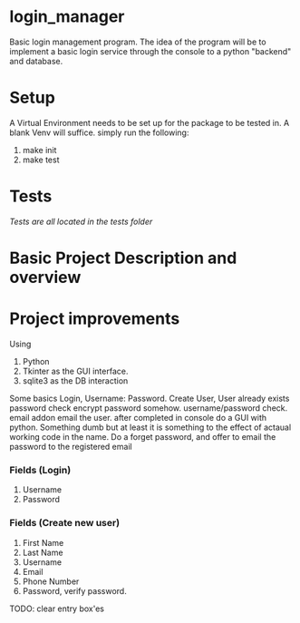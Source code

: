 # login_manager
Basic login management program. The idea of the program will be to implement a basic login service through the console to a python "backend" and database.

# Setup
A Virtual Environment needs to be set up for the package to be tested in.
A blank Venv will suffice.
simply run the following: 
1. make init
2. make test


# Tests
*Tests are all located in the tests folder*

# Basic Project Description and overview


# Project improvements


Using
1. Python
2. Tkinter as the GUI interface.
3. sqlite3 as the DB interaction


Some basics
Login, Username: Password.
Create User,
User already exists
password check
encrypt password somehow.
username/password check.
email addon
email the user.
after completed in console do a GUI with python. Something dumb but at least it is something to the effect of actaual working code in the name.
Do a forget password, and offer to email the password to the registered email

### Fields (Login)
1. Username
2. Password

### Fields (Create new user)
1. First Name
2. Last Name
3. Username
4. Email
5. Phone Number
6. Password, verify password.


TODO:
clear entry box'es
